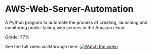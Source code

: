 # AWS-Web-Server-Automation
A Python program to automate the process of creating, launching and monitoring public-facing web servers in the Amazon cloud.

Grade: 77%

See the full video walkthrough here: 
[![Watch the video](https://img.youtube.com/vi/ggqMr1SnDSQ/maxresdefault.jpg)](https://www.youtube.com/watch?v=ggqMr1SnDSQ)
